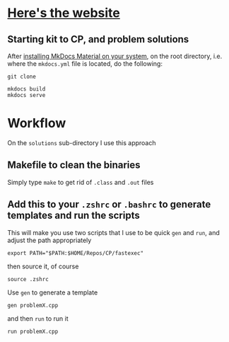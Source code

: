 # [Here's the website](https://angelobattaglia.github.io/CP/site/index.html)

## Starting kit to CP, and problem solutions

After [installing MkDocs Material on your system](https://squidfunk.github.io/mkdocs-material/),
on the root directory, i.e. where the `mkdocs.yml` file is located, do the following:

```shell
git clone
```

```shell
mkdocs build
mkdocs serve
```

# Workflow

On the `solutions` sub-directory I use this approach

## Makefile to clean the binaries

Simply type `make` to get rid of `.class` and `.out` files

## Add this to your `.zshrc` or `.bashrc` to generate templates and run the scripts

This will make you use two scripts that I use to be quick `gen` and `run`, and
adjust the path appropriately
```shell
export PATH="$PATH:$HOME/Repos/CP/fastexec"
```

then source it, of course
```shell
source .zshrc
```

Use `gen` to generate a template
```shell
gen problemX.cpp
```

and then `run` to run it
```shell
run problemX.cpp
```

